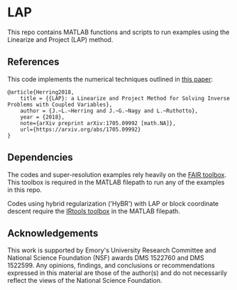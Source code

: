 # LAP 

This repo contains MATLAB functions and scripts to run examples using the Linearize and Project (LAP) method. 

## References

This code implements the numerical techniques outlined in [this paper](https://arxiv.org/abs/1705.09992):

```
@article{Herring2018,
	title = {{LAP}: a Linearize and Project Method for Solving Inverse Problems with Coupled Variables},
	author = {J.~L.~Herring and J.~G.~Nagy and L.~Ruthotto},
	year = {2018},
	note={arXiv preprint arXiv:1705.09992 [math.NA]},
	url={https://arxiv.org/abs/1705.09992}
}
```

## Dependencies 

The codes and super-resolution examples rely heavily on the [FAIR toolbox](https://github.com/C4IR/FAIR.m). This toolbox is required in the MATLAB filepath to run any of the examples in this repo. 

Codes using hybrid regularization ('HyBR') with LAP or block coordinate descent require the [IRtools toolbox](https://github.com/jnagy1/IRtools) in the MATLAB filepath.

## Acknowledgements 

This work is supported by Emory's University Research Committee and National Science Foundation (NSF) awards DMS 1522760
and DMS 1522599. Any opinions, findings, and conclusions or recommendations expressed in this material are those of the author(s) and do not necessarily reflect the views of the National Science Foundation.
